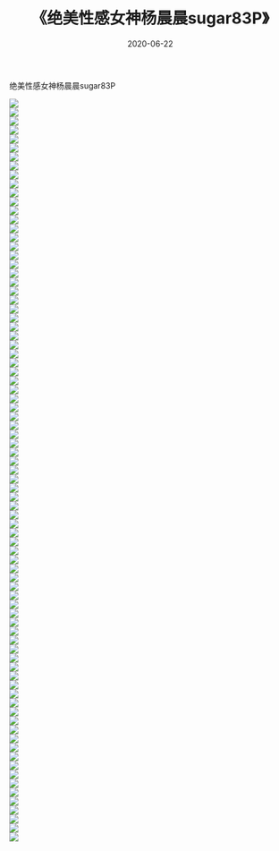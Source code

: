 ﻿---
layout: post
title:  《绝美性感女神杨晨晨sugar83P》
date:   2020-06-22
img: http://pic.660000.xyz/1:/性感/2020/绝美性感女神杨晨晨sugar83P/000.jpg
categories: [美女, 清纯, 唯美]
---

绝美性感女神杨晨晨sugar83P

  ![](http://pic.660000.xyz/1:/性感/2020/绝美性感女神杨晨晨sugar83P/001.jpg) <br> ![](http://pic.660000.xyz/1:/性感/2020/绝美性感女神杨晨晨sugar83P/002.jpg) <br> ![](http://pic.660000.xyz/1:/性感/2020/绝美性感女神杨晨晨sugar83P/003.jpg) <br> ![](http://pic.660000.xyz/1:/性感/2020/绝美性感女神杨晨晨sugar83P/004.jpg) <br> ![](http://pic.660000.xyz/1:/性感/2020/绝美性感女神杨晨晨sugar83P/005.jpg) <br> ![](http://pic.660000.xyz/1:/性感/2020/绝美性感女神杨晨晨sugar83P/006.jpg) <br> ![](http://pic.660000.xyz/1:/性感/2020/绝美性感女神杨晨晨sugar83P/007.jpg) <br> ![](http://pic.660000.xyz/1:/性感/2020/绝美性感女神杨晨晨sugar83P/008.jpg) <br> ![](http://pic.660000.xyz/1:/性感/2020/绝美性感女神杨晨晨sugar83P/009.jpg) <br> ![](http://pic.660000.xyz/1:/性感/2020/绝美性感女神杨晨晨sugar83P/010.jpg) <br> ![](http://pic.660000.xyz/1:/性感/2020/绝美性感女神杨晨晨sugar83P/011.jpg) <br> ![](http://pic.660000.xyz/1:/性感/2020/绝美性感女神杨晨晨sugar83P/012.jpg) <br> ![](http://pic.660000.xyz/1:/性感/2020/绝美性感女神杨晨晨sugar83P/013.jpg) <br> ![](http://pic.660000.xyz/1:/性感/2020/绝美性感女神杨晨晨sugar83P/014.jpg) <br> ![](http://pic.660000.xyz/1:/性感/2020/绝美性感女神杨晨晨sugar83P/015.jpg) <br> ![](http://pic.660000.xyz/1:/性感/2020/绝美性感女神杨晨晨sugar83P/016.jpg) <br> ![](http://pic.660000.xyz/1:/性感/2020/绝美性感女神杨晨晨sugar83P/017.jpg) <br> ![](http://pic.660000.xyz/1:/性感/2020/绝美性感女神杨晨晨sugar83P/018.jpg) <br> ![](http://pic.660000.xyz/1:/性感/2020/绝美性感女神杨晨晨sugar83P/019.jpg) <br> ![](http://pic.660000.xyz/1:/性感/2020/绝美性感女神杨晨晨sugar83P/020.jpg) <br> ![](http://pic.660000.xyz/1:/性感/2020/绝美性感女神杨晨晨sugar83P/021.jpg) <br> ![](http://pic.660000.xyz/1:/性感/2020/绝美性感女神杨晨晨sugar83P/022.jpg) <br> ![](http://pic.660000.xyz/1:/性感/2020/绝美性感女神杨晨晨sugar83P/023.jpg) <br> ![](http://pic.660000.xyz/1:/性感/2020/绝美性感女神杨晨晨sugar83P/024.jpg) <br> ![](http://pic.660000.xyz/1:/性感/2020/绝美性感女神杨晨晨sugar83P/025.jpg) <br> ![](http://pic.660000.xyz/1:/性感/2020/绝美性感女神杨晨晨sugar83P/026.jpg) <br> ![](http://pic.660000.xyz/1:/性感/2020/绝美性感女神杨晨晨sugar83P/027.jpg) <br> ![](http://pic.660000.xyz/1:/性感/2020/绝美性感女神杨晨晨sugar83P/028.jpg) <br> ![](http://pic.660000.xyz/1:/性感/2020/绝美性感女神杨晨晨sugar83P/029.jpg) <br> ![](http://pic.660000.xyz/1:/性感/2020/绝美性感女神杨晨晨sugar83P/030.jpg) <br> ![](http://pic.660000.xyz/1:/性感/2020/绝美性感女神杨晨晨sugar83P/031.jpg) <br> ![](http://pic.660000.xyz/1:/性感/2020/绝美性感女神杨晨晨sugar83P/032.jpg) <br> ![](http://pic.660000.xyz/1:/性感/2020/绝美性感女神杨晨晨sugar83P/033.jpg) <br> ![](http://pic.660000.xyz/1:/性感/2020/绝美性感女神杨晨晨sugar83P/034.jpg) <br> ![](http://pic.660000.xyz/1:/性感/2020/绝美性感女神杨晨晨sugar83P/035.jpg) <br> ![](http://pic.660000.xyz/1:/性感/2020/绝美性感女神杨晨晨sugar83P/036.jpg) <br> ![](http://pic.660000.xyz/1:/性感/2020/绝美性感女神杨晨晨sugar83P/037.jpg) <br> ![](http://pic.660000.xyz/1:/性感/2020/绝美性感女神杨晨晨sugar83P/038.jpg) <br> ![](http://pic.660000.xyz/1:/性感/2020/绝美性感女神杨晨晨sugar83P/039.jpg) <br> ![](http://pic.660000.xyz/1:/性感/2020/绝美性感女神杨晨晨sugar83P/040.jpg) <br> ![](http://pic.660000.xyz/1:/性感/2020/绝美性感女神杨晨晨sugar83P/041.jpg) <br> ![](http://pic.660000.xyz/1:/性感/2020/绝美性感女神杨晨晨sugar83P/042.jpg) <br> ![](http://pic.660000.xyz/1:/性感/2020/绝美性感女神杨晨晨sugar83P/043.jpg) <br> ![](http://pic.660000.xyz/1:/性感/2020/绝美性感女神杨晨晨sugar83P/044.jpg) <br> ![](http://pic.660000.xyz/1:/性感/2020/绝美性感女神杨晨晨sugar83P/045.jpg) <br> ![](http://pic.660000.xyz/1:/性感/2020/绝美性感女神杨晨晨sugar83P/046.jpg) <br> ![](http://pic.660000.xyz/1:/性感/2020/绝美性感女神杨晨晨sugar83P/047.jpg) <br> ![](http://pic.660000.xyz/1:/性感/2020/绝美性感女神杨晨晨sugar83P/048.jpg) <br> ![](http://pic.660000.xyz/1:/性感/2020/绝美性感女神杨晨晨sugar83P/049.jpg) <br> ![](http://pic.660000.xyz/1:/性感/2020/绝美性感女神杨晨晨sugar83P/050.jpg) <br> ![](http://pic.660000.xyz/1:/性感/2020/绝美性感女神杨晨晨sugar83P/051.jpg) <br> ![](http://pic.660000.xyz/1:/性感/2020/绝美性感女神杨晨晨sugar83P/052.jpg) <br> ![](http://pic.660000.xyz/1:/性感/2020/绝美性感女神杨晨晨sugar83P/053.jpg) <br> ![](http://pic.660000.xyz/1:/性感/2020/绝美性感女神杨晨晨sugar83P/054.jpg) <br> ![](http://pic.660000.xyz/1:/性感/2020/绝美性感女神杨晨晨sugar83P/055.jpg) <br> ![](http://pic.660000.xyz/1:/性感/2020/绝美性感女神杨晨晨sugar83P/056.jpg) <br> ![](http://pic.660000.xyz/1:/性感/2020/绝美性感女神杨晨晨sugar83P/057.jpg) <br> ![](http://pic.660000.xyz/1:/性感/2020/绝美性感女神杨晨晨sugar83P/058.jpg) <br> ![](http://pic.660000.xyz/1:/性感/2020/绝美性感女神杨晨晨sugar83P/059.jpg) <br> ![](http://pic.660000.xyz/1:/性感/2020/绝美性感女神杨晨晨sugar83P/060.jpg) <br> ![](http://pic.660000.xyz/1:/性感/2020/绝美性感女神杨晨晨sugar83P/061.jpg) <br> ![](http://pic.660000.xyz/1:/性感/2020/绝美性感女神杨晨晨sugar83P/062.jpg) <br> ![](http://pic.660000.xyz/1:/性感/2020/绝美性感女神杨晨晨sugar83P/063.jpg) <br> ![](http://pic.660000.xyz/1:/性感/2020/绝美性感女神杨晨晨sugar83P/064.jpg) <br> ![](http://pic.660000.xyz/1:/性感/2020/绝美性感女神杨晨晨sugar83P/065.jpg) <br> ![](http://pic.660000.xyz/1:/性感/2020/绝美性感女神杨晨晨sugar83P/066.jpg) <br> ![](http://pic.660000.xyz/1:/性感/2020/绝美性感女神杨晨晨sugar83P/067.jpg) <br> ![](http://pic.660000.xyz/1:/性感/2020/绝美性感女神杨晨晨sugar83P/068.jpg) <br> ![](http://pic.660000.xyz/1:/性感/2020/绝美性感女神杨晨晨sugar83P/069.jpg) <br> ![](http://pic.660000.xyz/1:/性感/2020/绝美性感女神杨晨晨sugar83P/070.jpg) <br> ![](http://pic.660000.xyz/1:/性感/2020/绝美性感女神杨晨晨sugar83P/071.jpg) <br> ![](http://pic.660000.xyz/1:/性感/2020/绝美性感女神杨晨晨sugar83P/072.jpg) <br> ![](http://pic.660000.xyz/1:/性感/2020/绝美性感女神杨晨晨sugar83P/073.jpg) <br> ![](http://pic.660000.xyz/1:/性感/2020/绝美性感女神杨晨晨sugar83P/074.jpg) <br> ![](http://pic.660000.xyz/1:/性感/2020/绝美性感女神杨晨晨sugar83P/075.jpg) <br> ![](http://pic.660000.xyz/1:/性感/2020/绝美性感女神杨晨晨sugar83P/076.jpg) <br> ![](http://pic.660000.xyz/1:/性感/2020/绝美性感女神杨晨晨sugar83P/077.jpg) <br> ![](http://pic.660000.xyz/1:/性感/2020/绝美性感女神杨晨晨sugar83P/078.jpg) <br> ![](http://pic.660000.xyz/1:/性感/2020/绝美性感女神杨晨晨sugar83P/079.jpg) <br> ![](http://pic.660000.xyz/1:/性感/2020/绝美性感女神杨晨晨sugar83P/080.jpg) <br> ![](http://pic.660000.xyz/1:/性感/2020/绝美性感女神杨晨晨sugar83P/081.jpg) <br> ![](http://pic.660000.xyz/1:/性感/2020/绝美性感女神杨晨晨sugar83P/082.jpg) <br> ![](http://pic.660000.xyz/1:/性感/2020/绝美性感女神杨晨晨sugar83P/083.jpg) <br>